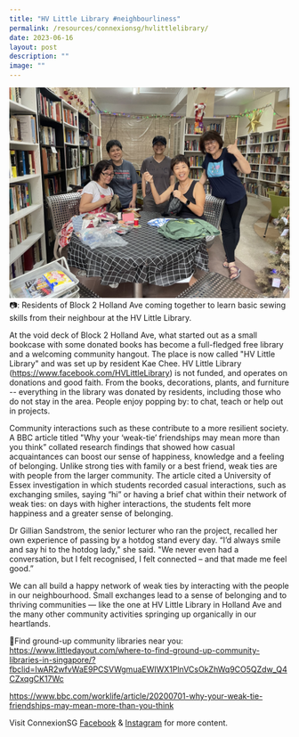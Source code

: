 ```yaml
---
title: "HV Little Library #neighbourliness"
permalink: /resources/connexionsg/hvlittlelibrary/
date: 2023-06-16
layout: post
description: ""
image: ""
---
```

![](/images/connexionsg/2023/hv%20little%20library.jpg)
📷:  Residents of Block 2 Holland Ave coming together to learn basic sewing skills from their neighbour at the HV Little Library.

At the void deck of Block 2 Holland Ave, what started out as a small bookcase with some donated books has become a full-fledged free library and a welcoming community hangout. The place is now called "HV Little Library" and was set up by resident Kae Chee. HV Little Library (https://www.facebook.com/HVLittleLibrary) is not funded, and operates on donations and good faith. From the books, decorations, plants, and furniture -- everything in the library was donated by residents, including those who do not stay in the area. People enjoy popping by: to chat, teach or help out in projects.

Community interactions such as these contribute to a more resilient society. A BBC article titled "Why your ‘weak-tie’ friendships may mean more than you think” collated research findings that showed how casual acquaintances can boost our sense of happiness, knowledge and a feeling of belonging.
Unlike strong ties with family or a best friend, weak ties are with people from the larger community. The article cited a University of Essex investigation in which students recorded casual interactions, such as exchanging smiles, saying “hi” or having a brief chat within their network of weak ties: on days with higher interactions, the students felt more happiness and a greater sense of belonging.

Dr Gillian Sandstrom, the senior lecturer who ran the project, recalled her own experience of passing by a hotdog stand every day. “I’d always smile and say hi to the hotdog lady," she said. "We never even had a conversation, but I felt recognised, I felt connected – and that made me feel good.”

We can all build a happy network of weak ties by interacting with the people in our neighbourhood. Small exchanges lead to a sense of belonging and to thriving communities — like the one at HV Little Library in Holland Ave and the many other community activities springing up organically in our heartlands.

🔗Find ground-up community libraries near you: 
https://www.littledayout.com/where-to-find-ground-up-community-libraries-in-singapore/?fbclid=IwAR2wfvWaE9PCSVWgmuaEWIWX1PlnVCsOkZhWq9CO5QZdw_Q4CZxqgCK17Wc

https://www.bbc.com/worklife/article/20200701-why-your-weak-tie-friendships-may-mean-more-than-you-think

Visit ConnexionSG <a target="_blank" href="https://www.facebook.com/ConnexionSG">Facebook</a> &amp; <a target="_blank" href="https://www.instagram.com/connexionsg/">Instagram</a> for more content.